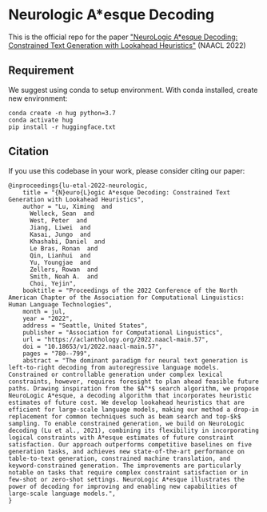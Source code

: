 # Neurologic A*esque Decoding

This is the official repo for the paper ["NeuroLogic A*esque Decoding: Constrained Text Generation with Lookahead Heuristics"](https://aclanthology.org/2022.naacl-main.57/) (NAACL 2022)

## Requirement
We suggest using conda to setup environment. With conda installed, create new environment:
```
conda create -n hug python=3.7
conda activate hug
pip install -r huggingface.txt
```

## Citation
If you use this codebase in your work, please consider citing our paper:
```
@inproceedings{lu-etal-2022-neurologic,
    title = "{N}euro{L}ogic A*esque Decoding: Constrained Text Generation with Lookahead Heuristics",
    author = "Lu, Ximing  and
      Welleck, Sean  and
      West, Peter  and
      Jiang, Liwei  and
      Kasai, Jungo  and
      Khashabi, Daniel  and
      Le Bras, Ronan  and
      Qin, Lianhui  and
      Yu, Youngjae  and
      Zellers, Rowan  and
      Smith, Noah A.  and
      Choi, Yejin",
    booktitle = "Proceedings of the 2022 Conference of the North American Chapter of the Association for Computational Linguistics: Human Language Technologies",
    month = jul,
    year = "2022",
    address = "Seattle, United States",
    publisher = "Association for Computational Linguistics",
    url = "https://aclanthology.org/2022.naacl-main.57",
    doi = "10.18653/v1/2022.naacl-main.57",
    pages = "780--799",
    abstract = "The dominant paradigm for neural text generation is left-to-right decoding from autoregressive language models. Constrained or controllable generation under complex lexical constraints, however, requires foresight to plan ahead feasible future paths. Drawing inspiration from the $A^*$ search algorithm, we propose NeuroLogic A*esque, a decoding algorithm that incorporates heuristic estimates of future cost. We develop lookahead heuristics that are efficient for large-scale language models, making our method a drop-in replacement for common techniques such as beam search and top-$k$ sampling. To enable constrained generation, we build on NeuroLogic decoding (Lu et al., 2021), combining its flexibility in incorporating logical constraints with A*esque estimates of future constraint satisfaction. Our approach outperforms competitive baselines on five generation tasks, and achieves new state-of-the-art performance on table-to-text generation, constrained machine translation, and keyword-constrained generation. The improvements are particularly notable on tasks that require complex constraint satisfaction or in few-shot or zero-shot settings. NeuroLogic A*esque illustrates the power of decoding for improving and enabling new capabilities of large-scale language models.",
}

```

